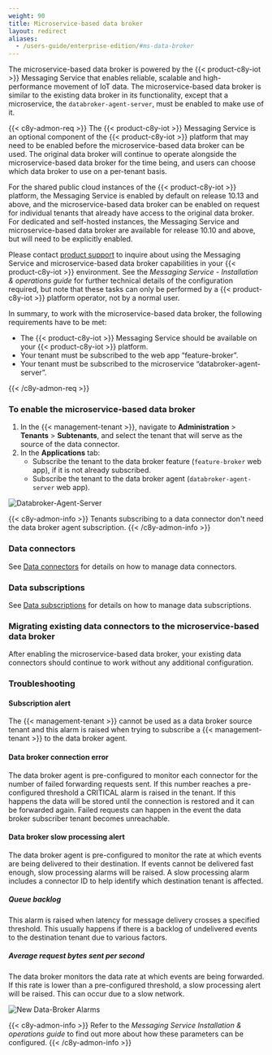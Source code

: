 ```yaml
---
weight: 90
title: Microservice-based data broker
layout: redirect
aliases:
  - /users-guide/enterprise-edition/#ms-data-broker
---
```


The microservice-based data broker is powered by the {{< product-c8y-iot >}} Messaging Service that enables reliable, scalable and high-performance movement of IoT data. The microservice-based data broker is similar to the existing data broker in its functionality, except that a microservice, the `databroker-agent-server`, must be enabled to make use of it.

{{< c8y-admon-req >}}
The {{< product-c8y-iot >}} Messaging Service is an optional component of the {{< product-c8y-iot >}} platform that may need to be enabled before the microservice-based data broker can be used.
The original data broker will continue to operate alongside the microservice-based data broker for the time being, and users can choose which data broker to use on a per-tenant basis.

For the shared public cloud instances of the {{< product-c8y-iot >}} platform, the Messaging Service is enabled by default on release 10.13 and above, and the microservice-based data broker can be enabled on request for individual tenants that already have access to the original data broker.
For dedicated and self-hosted instances, the Messaging Service and microservice-based data broker are available for release 10.10 and above, but will need to be explicitly enabled.

Please contact [product support](/welcome/contacting-support/) to inquire about using the Messaging Service and microservice-based data broker capabilities in your {{< product-c8y-iot >}} environment.
See the *Messaging Service - Installation & operations guide* for further technical details of the configuration required, but note that these tasks can only be performed by a {{< product-c8y-iot >}} platform operator, not by a normal user.

In summary, to work with the microservice-based data broker, the following requirements have to be met:
  * The {{< product-c8y-iot >}} Messaging Service should be available on your {{< product-c8y-iot >}} platform.
  * Your tenant must be subscribed to the web app “feature-broker”.
  * Your tenant must be subscribed to the microservice “databroker-agent-server”.

{{< /c8y-admon-req >}}

<a name="enabling-ms-data-broker"></a>
###  To enable the microservice-based data broker

1. In the {{< management-tenant >}}, navigate to **Administration** > **Tenants** > **Subtenants**, and select the tenant that will serve as the source of the data connector.
2. In the **Applications** tab:
    * Subscribe the tenant to the data broker feature (`feature-broker` web app), if it is not already subscribed.
    * Subscribe the tenant to the data broker agent (`databroker-agent-server` web app).

![Databroker-Agent-Server](/images/users-guide/enterprise-tenant/et-new-data-broker-agent.png)

{{< c8y-admon-info >}}
Tenants subscribing to a data connector don't need the data broker agent subscription.
{{< /c8y-admon-info >}}

<a name="ms-data-broker-connectors"></a>
###  Data connectors

See [Data connectors](#data-broker-connectors) for details on how to manage data connectors.

<a name="ms-data-broker-subscriptions"></a>
###  Data subscriptions

See [Data subscriptions](#data-broker-subscriptions) for details on how to manage data subscriptions.

<a name="migrating-data-broker-connectors-to-ms-data-broker"></a>
###  Migrating existing data connectors to the microservice-based data broker

After enabling the microservice-based data broker, your existing data connectors should continue to work without any additional configuration.

<a name="troubleshooting-ms-data-broker"></a>
###  Troubleshooting

#### Subscription alert

The {{< management-tenant >}} cannot be used as a data broker source tenant and this alarm is raised when trying to subscribe a {{< management-tenant >}} to the data broker agent.

#### Data broker connection error

The data broker agent is pre-configured to monitor each connector for the number of failed forwarding requests sent. If this number reaches a pre-configured threshold a CRITICAL alarm is raised in the tenant.
If this happens the data will be stored until the connection is restored and it can be forwarded again.
Failed requests can happen in the event the data broker subscriber tenant becomes unreachable.

#### Data broker slow processing alert

The data broker agent is pre-configured to monitor the rate at which events are being delivered to their destination. If events cannot be delivered fast enough, slow processing alarms will be raised. A slow processing alarm includes a connector ID to help identify which destination tenant is affected.

##### Queue backlog

This alarm is raised when latency for message delivery crosses a specified threshold. This usually happens if there is a backlog of undelivered events to the destination tenant due to various factors.

##### Average request bytes sent per second

The data broker monitors the data rate at which events are being forwarded. If this rate is lower than a pre-configured threshold, a slow processing alert will be raised. This can occur due to a slow network.

![New Data-Broker Alarms](/images/users-guide/enterprise-tenant/et-new-data-broker-alarms.png)

{{< c8y-admon-info >}}
Refer to the *Messaging Service Installation & operations guide* to find out more about how these parameters can be configured.
{{< /c8y-admon-info >}}
